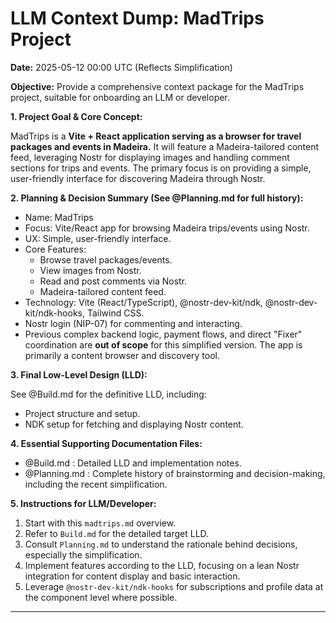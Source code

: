 # LLM Context Dump: MadTrips Project

**Date:** 2025-05-12 00:00 UTC (Reflects Simplification)

**Objective:** Provide a comprehensive context package for the MadTrips project, suitable for onboarding an LLM or developer.

**1. Project Goal & Core Concept:**

MadTrips is a **Vite + React application serving as a browser for travel packages and events in Madeira.** It will feature a Madeira-tailored content feed, leveraging Nostr for displaying images and handling comment sections for trips and events. The primary focus is on providing a simple, user-friendly interface for discovering Madeira through Nostr.

**2. Planning & Decision Summary (See @Planning.md for full history):**

- Name: MadTrips
- Focus: Vite/React app for browsing Madeira trips/events using Nostr.
- UX: Simple, user-friendly interface.
- Core Features:
    - Browse travel packages/events.
    - View images from Nostr.
    - Read and post comments via Nostr.
    - Madeira-tailored content feed.
- Technology: Vite (React/TypeScript), @nostr-dev-kit/ndk, @nostr-dev-kit/ndk-hooks, Tailwind CSS.
- Nostr login (NIP-07) for commenting and interacting.
- Previous complex backend logic, payment flows, and direct "Fixer" coordination are **out of scope** for this simplified version. The app is primarily a content browser and discovery tool.

**3. Final Low-Level Design (LLD):**

See @Build.md for the definitive LLD, including:
- Project structure and setup.
- NDK setup for fetching and displaying Nostr content.

**4. Essential Supporting Documentation Files:**

- @Build.md : Detailed LLD and implementation notes.
- @Planning.md : Complete history of brainstorming and decision-making, including the recent simplification.

**5. Instructions for LLM/Developer:**

1. Start with this `madtrips.md` overview.
2. Refer to `Build.md` for the detailed target LLD.
3. Consult `Planning.md` to understand the rationale behind decisions, especially the simplification.
4. Implement features according to the LLD, focusing on a lean Nostr integration for content display and basic interaction.
5. Leverage `@nostr-dev-kit/ndk-hooks` for subscriptions and profile data at the component level where possible.

--- 